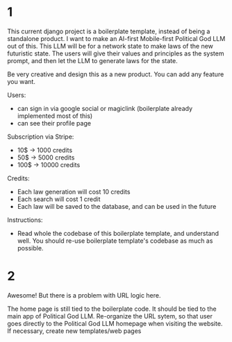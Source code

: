 # 1
This current django project is a boilerplate template, instead of being a standalone product. I want to make an AI-first Mobile-first Political God LLM out of this. This LLM will be for a network state to make laws of the new futuristic state. The users will give their values and principles as the system prompt, and then let the LLM to generate laws for the state.

Be very creative and design this as a new product. You can add any feature you want.

Users:
- can sign in via google social or magiclink (boilerplate already implemented most of this)
- can see their profile page

Subscription via Stripe:
- 10$ -> 1000 credits
- 50$ -> 5000 credits
- 100$ -> 10000 credits

Credits:
- Each law generation will cost 10 credits
- Each search will cost 1 credit
- Each law will be saved to the database, and can be used in the future


Instructions:
- Read whole the codebase of this boilerplate template, and understand well. You should re-use boilerplate template's codebase as much as possible.

# 2
Awesome! But there is a problem with URL logic here.

The home page is still tied to the boilerplate code. It should be tied to the main app of Political God LLM. Re-organize the URL sytem, so that user goes directly to the Political God LLM homepage when visiting the website. If necessary, create new templates/web pages
